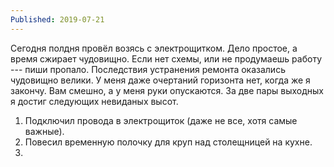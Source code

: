 ```yaml
---
Published: 2019-07-21
---
```


Сегодня полдня провёл возясь с электрощитком. Дело простое, а время сжирает чудовищно. Если нет схемы, или не продумаешь работу --- пиши пропало. Последствия  устранения ремонта оказались чудовищно велики. У меня даже очертаний горизонта нет, когда же я закончу. Вам смешно, а у меня руки опускаются. За две пары выходных я достиг следующих невиданых высот.
1. Подключил провода в электрощиток (даже не все, хотя самые важные).
2. Повесил временную полочку для круп над столещницей на кухне.
3. 
<!--stackedit_data:
eyJoaXN0b3J5IjpbMTg4MzUyMDUyMiwxMTE1MjQwMDEzLC0zOT
Q0MDg1MzQsMTM1MjAwMjQ0Ml19
-->